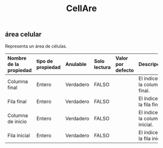 ﻿---
title: CellAre
second_title: Aspose.Cells Cloud Documen
type: docs
url: /es/specification/model/cellarea/
description: "Aspose.Cells Especificación del modelo de nube: CellArea. Maneje sin esfuerzo Excel y otros documentos de hoja de cálculo con funciones como abrir, generar, editar, dividir, fusionar, comparar y convertir."
kwords: Excel, Office, Hoja de cálculo, Nube REST API, CellArea
weight: 50
---
## **área celular**

 Representa un área de células.

| Nombre de la propiedad| tipo de propiedad| Anulable| Solo lectura| Valor por defecto| Descripción|
|:- |:- |:- |:- |:- |:- |
| Columna final| Entero| Verdadero| FALSO|| El índice de la columna final.|
| Fila final| Entero| Verdadero| FALSO|| El índice de la fila final.|
| Columna de inicio| Entero| Verdadero| FALSO|| El índice de la columna inicial.|
| Fila inicial| Entero| Verdadero| FALSO|| El índice de la fila inicial.|

